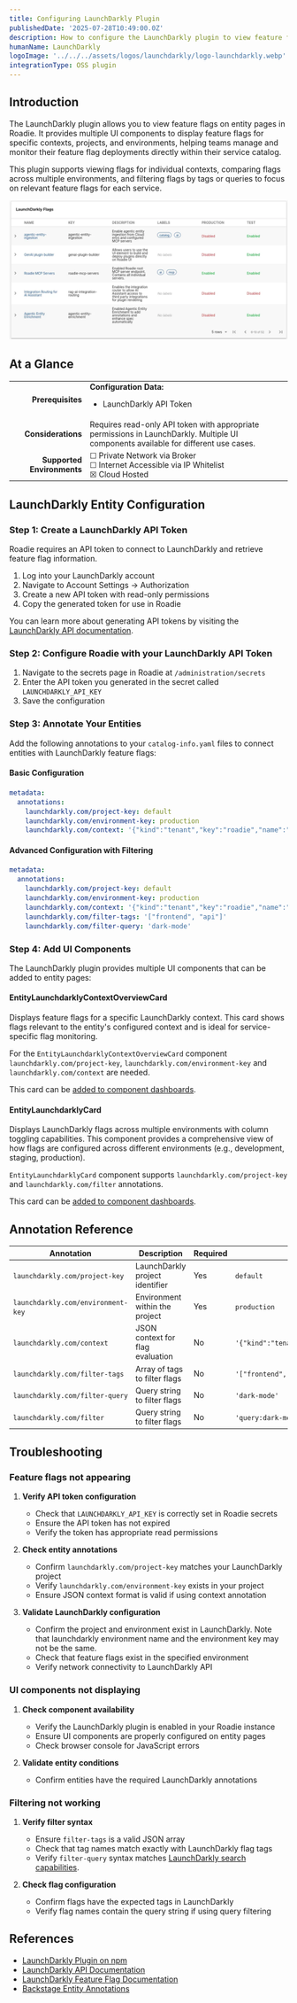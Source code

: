 ```yaml
---
title: Configuring LaunchDarkly Plugin
publishedDate: '2025-07-28T10:49:00.0Z'
description: How to configure the LaunchDarkly plugin to view feature flags in Roadie.
humanName: LaunchDarkly
logoImage: '../../../assets/logos/launchdarkly/logo-launchdarkly.webp'
integrationType: OSS plugin
---
```


## Introduction

The LaunchDarkly plugin allows you to view feature flags on entity pages in Roadie. It provides multiple UI components to display feature flags for specific contexts, projects, and environments, helping teams manage and monitor their feature flag deployments directly within their service catalog.

This plugin supports viewing flags for individual contexts, comparing flags across multiple environments, and filtering flags by tags or queries to focus on relevant feature flags for each service.


![launchdarkly-plugin-card.webp](launchdarkly-plugin-card.webp)


## At a Glance

|                            |                                                                                                                                      |
|---------------------------:|--------------------------------------------------------------------------------------------------------------------------------------|
|          **Prerequisites** | **Configuration Data:** <ul><li>LaunchDarkly API Token</li></ul>                                                                     |
|         **Considerations** | Requires read-only API token with appropriate permissions in LaunchDarkly. Multiple UI components available for different use cases. |
| **Supported Environments** | ☐ Private Network via Broker <br /> ☐ Internet Accessible via IP Whitelist <br /> ☒ Cloud Hosted                                     |

## LaunchDarkly Entity Configuration

### Step 1: Create a LaunchDarkly API Token

Roadie requires an API token to connect to LaunchDarkly and retrieve feature flag information.

1. Log into your LaunchDarkly account
2. Navigate to Account Settings → Authorization
3. Create a new API token with read-only permissions
4. Copy the generated token for use in Roadie

You can learn more about generating API tokens by visiting the [LaunchDarkly API documentation](https://docs.launchdarkly.com/home/account/api).

### Step 2: Configure Roadie with your LaunchDarkly API Token

1. Navigate to the secrets page in Roadie at `/administration/secrets`
2. Enter the API token you generated in the secret called `LAUNCHDARKLY_API_KEY`
3. Save the configuration

### Step 3: Annotate Your Entities

Add the following annotations to your `catalog-info.yaml` files to connect entities with LaunchDarkly feature flags:

#### Basic Configuration

```yaml
metadata:
  annotations:
    launchdarkly.com/project-key: default
    launchdarkly.com/environment-key: production
    launchdarkly.com/context: '{"kind":"tenant","key":"roadie","name":"roadie"}'
```

#### Advanced Configuration with Filtering

```yaml
metadata:
  annotations:
    launchdarkly.com/project-key: default
    launchdarkly.com/environment-key: production
    launchdarkly.com/context: '{"kind":"tenant","key":"roadie","name":"roadie"}'
    launchdarkly.com/filter-tags: '["frontend", "api"]'
    launchdarkly.com/filter-query: 'dark-mode'
```


### Step 4: Add UI Components

The LaunchDarkly plugin provides multiple UI components that can be added to entity pages:

#### EntityLaunchdarklyContextOverviewCard

Displays feature flags for a specific LaunchDarkly context. This card shows flags relevant to the entity's configured context and is ideal for service-specific flag monitoring.

For the `EntityLaunchdarklyContextOverviewCard` component `launchdarkly.com/project-key`, `launchdarkly.com/environment-key` and `launchdarkly.com/context` are needed.

This card can be [added to component dashboards](/docs/details/updating-the-ui/#updating-dashboards).

#### EntityLaunchdarklyCard

Displays LaunchDarkly flags across multiple environments with column toggling capabilities. This component provides a comprehensive view of how flags are configured across different environments (e.g., development, staging, production).

`EntityLaunchdarklyCard` component supports `launchdarkly.com/project-key` and `launchdarkly.com/filter` annotations.

This card can be [added to component dashboards](/docs/details/updating-the-ui/#updating-dashboards).


## Annotation Reference

| Annotation                         | Description                      | Required | Example                                              |
|------------------------------------|----------------------------------|----------|------------------------------------------------------|
| `launchdarkly.com/project-key`     | LaunchDarkly project identifier  | Yes      | `default`                                            |
| `launchdarkly.com/environment-key` | Environment within the project   | Yes      | `production`                                         |
| `launchdarkly.com/context`         | JSON context for flag evaluation | No       | `'{"kind":"tenant","key":"roadie","name":"roadie"}'` |
| `launchdarkly.com/filter-tags`     | Array of tags to filter flags    | No       | `'["frontend", "api"]'`                              |
| `launchdarkly.com/filter-query`    | Query string to filter flags     | No       | `'dark-mode'`                                        |
| `launchdarkly.com/filter`          | Query string to filter flags     | No       | `'query:dark-mode'`                                  |

## Troubleshooting

### Feature flags not appearing

1. **Verify API token configuration**
   - Check that `LAUNCHDARKLY_API_KEY` is correctly set in Roadie secrets
   - Ensure the API token has not expired
   - Verify the token has appropriate read permissions

2. **Check entity annotations**
   - Confirm `launchdarkly.com/project-key` matches your LaunchDarkly project
   - Verify `launchdarkly.com/environment-key` exists in your project
   - Ensure JSON context format is valid if using context annotation

3. **Validate LaunchDarkly configuration**
   - Confirm the project and environment exist in LaunchDarkly. Note that launchdarkly environment name and the environment key may not be the same.
   - Check that feature flags exist in the specified environment
   - Verify network connectivity to LaunchDarkly API

### UI components not displaying

1. **Check component availability**
   - Verify the LaunchDarkly plugin is enabled in your Roadie instance
   - Ensure UI components are properly configured on entity pages
   - Check browser console for JavaScript errors

2. **Validate entity conditions**
   - Confirm entities have the required LaunchDarkly annotations

### Filtering not working

1. **Verify filter syntax**
   - Ensure `filter-tags` is a valid JSON array
   - Check that tag names match exactly with LaunchDarkly flag tags
   - Verify `filter-query` syntax matches [LaunchDarkly search capabilities](https://launchdarkly.com/docs/api/feature-flags/get-feature-flags#filtering-flags).

2. **Check flag configuration**
   - Confirm flags have the expected tags in LaunchDarkly
   - Verify flag names contain the query string if using query filtering

## References

- [LaunchDarkly Plugin on npm](https://www.npmjs.com/package/@roadiehq/backstage-plugin-launchdarkly)
- [LaunchDarkly API Documentation](https://docs.launchdarkly.com/home/account/api)
- [LaunchDarkly Feature Flag Documentation](https://docs.launchdarkly.com/home/flags)
- [Backstage Entity Annotations](https://backstage.io/docs/features/software-catalog/well-known-annotations)
